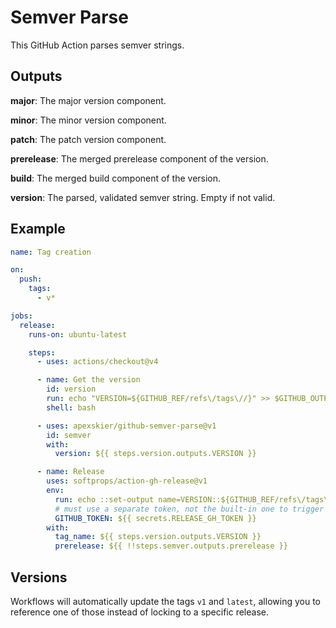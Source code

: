 # Semver Parse

This GitHub Action parses semver strings.

## Outputs

**major**: The major version component.

**minor**: The minor version component.

**patch**: The patch version component.

**prerelease**: The merged prerelease component of the version.

**build**: The merged build component of the version.

**version**: The parsed, validated semver string. Empty if not valid.

## Example

```yml
name: Tag creation

on:
  push:
    tags:
      - v*

jobs:
  release:
    runs-on: ubuntu-latest

    steps:
      - uses: actions/checkout@v4

      - name: Get the version
        id: version
        run: echo "VERSION=${GITHUB_REF/refs\/tags\//}" >> $GITHUB_OUTPUT
        shell: bash

      - uses: apexskier/github-semver-parse@v1
        id: semver
        with:
          version: ${{ steps.version.outputs.VERSION }}

      - name: Release
        uses: softprops/action-gh-release@v1
        env:
          run: echo ::set-output name=VERSION::${GITHUB_REF/refs\/tags\//}
          # must use a separate token, not the built-in one to trigger subsequent builds
          GITHUB_TOKEN: ${{ secrets.RELEASE_GH_TOKEN }}
        with:
          tag_name: ${{ steps.version.outputs.VERSION }}
          prerelease: ${{ !!steps.semver.outputs.prerelease }}
```

## Versions

Workflows will automatically update the tags `v1` and `latest`, allowing you to reference one of those instead of locking to a specific release.

